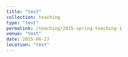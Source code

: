 ```yaml
---
title: "test"
collection: teaching
type: "test"
permalink: /teaching/2015-spring-teaching-1
venue: "test"
date: 2025-06-27
location: "test"
---
```



